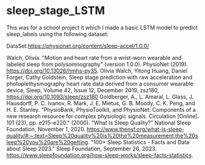 # sleep_stage_LSTM

This was for a school project it which I made a basic LSTM model to predict sleep_labels using the following dataset:

DataSet:https://physionet.org/content/sleep-accel/1.0.0/

Walch, Olivia. "Motion and heart rate from a wrist-worn wearable and labeled sleep from polysomnography" (version 1.0.0). PhysioNet (2019). https://doi.org/10.13026/hmhs-py35.
Olivia Walch, Yitong Huang, Daniel Forger, Cathy Goldstein, Sleep stage prediction with raw acceleration and photoplethysmography heart rate data derived from a consumer wearable device, Sleep, Volume 42, Issue 12, December 2019, zsz180, https://doi.org/10.1093/sleep/zsz180
Goldberger, A., L. Amaral, L. Glass, J. Hausdorff, P. C. Ivanov, R. Mark, J. E. Mietus, G. B. Moody, C. K. Peng, and H. E. Stanley. "PhysioBank, PhysioToolkit, and PhysioNet: Components of a new research resource for complex physiologic signals. Circulation [Online]. 101 (23), pp. e215–e220." (2000).
“What Is Sleep Quality?” National Sleep Foundation, November 1, 2020. https://www.thensf.org/what-is-sleep-quality/#:~:text=Sleep%20quality%20is%20the%20measurement,the%20sleep%20you%20are%20getting. 
“100+ Sleep Statistics - Facts and Data about Sleep 2023.” Sleep Foundation, September 26, 2023. https://www.sleepfoundation.org/how-sleep-works/sleep-facts-statistics. 
